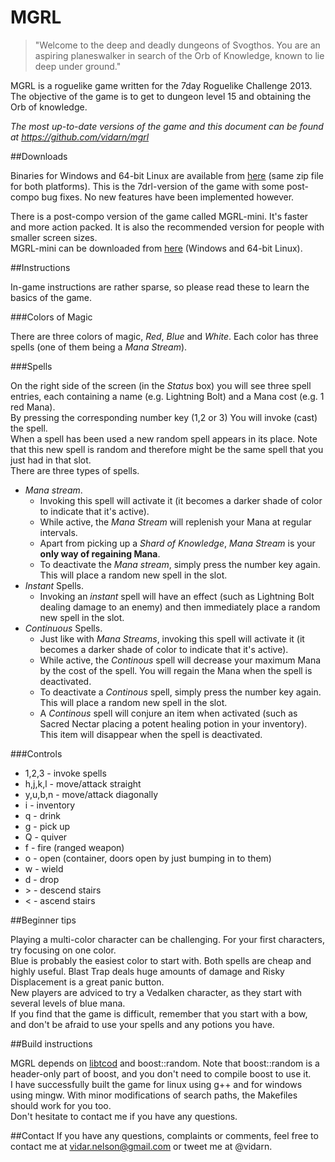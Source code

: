 MGRL
====

>"Welcome to the deep and deadly dungeons of Svogthos.
You are an aspiring planeswalker in search of the Orb of Knowledge, known to lie deep under ground."

MGRL is a roguelike game written for the 7day Roguelike Challenge 2013. The objective of the game is to get to dungeon level 15 and obtaining the Orb of knowledge.

*The most up-to-date versions of the game and this document can be found at https://github.com/vidarn/mgrl*

##Downloads

Binaries for Windows and 64-bit Linux are available from [here](http://dl.dropbox.com/u/1618340/MGRL/MGRL.zip) (same zip file for both platforms).
This is the 7drl-version of the game with some post-compo bug fixes. No new features have been implemented however.

There is a post-compo version of the game called MGRL-mini. It's faster and more action packed. It is also the recommended version for people with smaller screen sizes.  
MGRL-mini can be downloaded from [here](http://dl.dropbox.com/u/1618340/MGRL/MGRL-mini.zip) (Windows and 64-bit Linux).

##Instructions

In-game instructions are rather sparse, so please read these to learn the basics of the game.

###Colors of Magic

There are three colors of magic, *Red*, *Blue* and *White*. Each color has three spells (one of them being a *Mana Stream*).

###Spells

On the right side of the screen (in the *Status* box) you will see three spell entries, each containing a name (e.g. Lightning Bolt) and a Mana cost (e.g. 1 red Mana).  
By pressing the corresponding number key (1,2 or 3) You will invoke (cast) the spell.  
When a spell has been used a new random spell appears in its place. Note that this new spell is random and therefore might be the same spell that you just had in that slot.  
There are three types of spells.  

* *Mana stream*.
    * Invoking this spell will activate it (it becomes a darker shade of color to indicate that it's active).
    * While active, the *Mana Stream* will replenish your Mana at regular intervals.
    * Apart from picking up a *Shard of Knowledge*, *Mana Stream* is your **only way of regaining Mana**.
    * To deactivate the *Mana stream*, simply press the number key again. This will place a random new spell in the slot.
* *Instant* Spells.
    * Invoking an *instant* spell will have an effect (such as Lightning Bolt dealing damage to an enemy) and then immediately place a random new spell in the slot.
* *Continuous* Spells.
    * Just like with *Mana Streams*, invoking this spell will activate it (it becomes a darker shade of color to indicate that it's active).
    * While active, the *Continous* spell will decrease your maximum Mana by the cost of the spell. You will regain the Mana when the spell is deactivated.
    * To deactivate a *Continous* spell, simply press the number key again. This will place a random new spell in the slot.
    * A *Continous* spell will conjure an item when activated (such as Sacred Nectar placing a potent healing potion in your inventory). This item will disappear when the spell is deactivated.

###Controls

* 1,2,3 - invoke spells
* h,j,k,l - move/attack straight
* y,u,b,n - move/attack diagonally
* i - inventory
* q - drink
* g - pick up
* Q - quiver
* f - fire (ranged weapon)
* o - open (container, doors open by just bumping in to them)
* w - wield
* d - drop
* \> - descend stairs
* \< - ascend stairs

##Beginner tips

Playing a multi-color character can be challenging. For your first characters, try focusing on one color.  
Blue is probably the easiest color to start with. Both spells are cheap and highly useful. Blast Trap deals huge amounts of damage and Risky Displacement is a great panic button.  
New players are adviced to try a Vedalken character, as they start with several levels of blue mana.  
If you find that the game is difficult, remember that you start with a bow, and don't be afraid to use your spells and any potions you have.

##Build instructions

MGRL depends on [libtcod](http://doryen.eptalys.net/libtcod/) and boost::random. 
Note that boost::random is a header-only part of boost, and you don't need to compile boost to use it.  
I have successfully built the game for linux using g++ and for windows using mingw. With minor modifications of search paths, the Makefiles should work for you too.  
Don't hesitate to contact me if you have any questions.

##Contact
If you have any questions, complaints or comments, feel free to contact me at vidar.nelson@gmail.com or tweet me at @vidarn.
